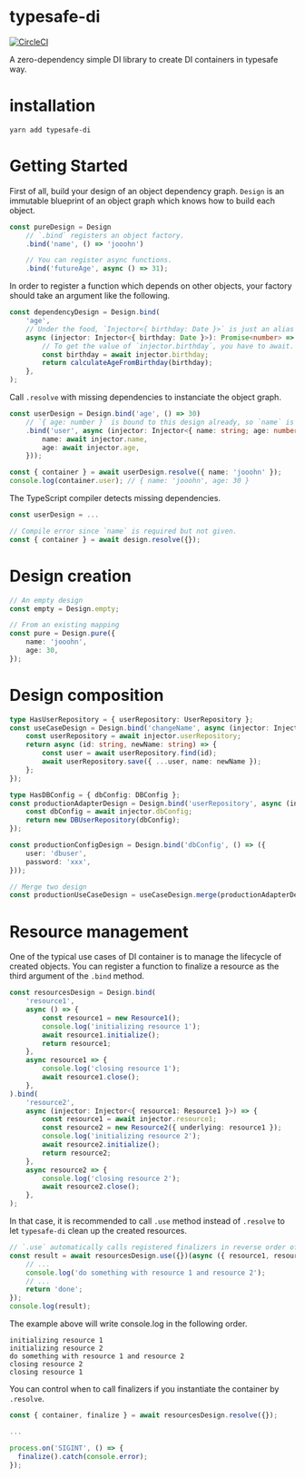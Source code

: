 # typesafe-di

[![CircleCI](https://circleci.com/gh/m3dev/typesafe-di.svg?style=svg)](https://circleci.com/gh/m3dev/typesafe-di)

A zero-dependency simple DI library to create DI containers in typesafe way.

# installation

```
yarn add typesafe-di
```

# Getting Started

First of all, build your design of an object dependency graph. `Design` is an immutable blueprint of an object graph which knows how to build each object.

```typescript
const pureDesign = Design
    // `.bind` registers an object factory.
    .bind('name', () => 'jooohn')

    // You can register async functions.
    .bind('futureAge', async () => 31);
```

In order to register a function which depends on other objects, your factory should take an argument like the following.

```typescript
const dependencyDesign = Design.bind(
    'age',
    // Under the food, `Injector<{ birthday: Date }>` is just an alias of `Injector<{ birthday: Promise<Date> }>`.
    async (injector: Injector<{ birthday: Date }>): Promise<number> => {
        // To get the value of `injector.birthday`, you have to await.
        const birthday = await injector.birthday;
        return calculateAgeFromBirthday(birthday);
    },
);
```

Call `.resolve` with missing dependencies to instanciate the object graph.

```typescript
const userDesign = Design.bind('age', () => 30)
    // `{ age: number }` is bound to this design already, so `name` is the only missing dependency.
    .bind('user', async (injector: Injector<{ name: string; age: number }>) => ({
        name: await injector.name,
        age: await injector.age,
    }));

const { container } = await userDesign.resolve({ name: 'jooohn' });
console.log(container.user); // { name: 'jooohn', age: 30 }
```

The TypeScript compiler detects missing dependencies.

```typescript
const userDesign = ...

// Compile error since `name` is required but not given.
const { container } = await design.resolve({});
```

# Design creation

```typescript
// An empty design
const empty = Design.empty;

// From an existing mapping
const pure = Design.pure({
    name: 'jooohn',
    age: 30,
});
```

# Design composition

```typescript
type HasUserRepository = { userRepository: UserRepository };
const useCaseDesign = Design.bind('changeName', async (injector: Injector<HasUserRepository>) => {
    const userRepository = await injector.userRepository;
    return async (id: string, newName: string) => {
        const user = await userRepository.find(id);
        await userRepository.save({ ...user, name: newName });
    };
});

type HasDBConfig = { dbConfig: DBConfig };
const productionAdapterDesign = Design.bind('userRepository', async (injector: Injector<HasDBConfig>) => {
    const dbConfig = await injector.dbConfig;
    return new DBUserRepository(dbConfig);
});

const productionConfigDesign = Design.bind('dbConfig', () => ({
    user: 'dbuser',
    password: 'xxx',
}));

// Merge two design
const productionUseCaseDesign = useCaseDesign.merge(productionAdapterDesign).merge(productionConfigDesign);
```

# Resource management

One of the typical use cases of DI container is to manage the lifecycle of created objects. You can register a function to finalize a resource as the third argument of the `.bind` method.

```typescript
const resourcesDesign = Design.bind(
    'resource1',
    async () => {
        const resource1 = new Resource1();
        console.log('initializing resource 1');
        await resource1.initialize();
        return resource1;
    },
    async resource1 => {
        console.log('closing resource 1');
        await resource1.close();
    },
).bind(
    'resource2',
    async (injector: Injector<{ resource1: Resource1 }>) => {
        const resource1 = await injector.resource1;
        const resource2 = new Resource2({ underlying: resource1 });
        console.log('initializing resource 2');
        await resource2.initialize();
        return resource2;
    },
    async resource2 => {
        console.log('closing resource 2');
        await resource2.close();
    },
);
```

In that case, it is recommended to call `.use` method instead of `.resolve` to let `typesafe-di` clean up the created resources.

```typescript
// `.use` automatically calls registered finalizers in reverse order of its creation.
const result = await resourcesDesign.use({})(async ({ resource1, resource2 }) => {
    // ...
    console.log('do something with resource 1 and resource 2');
    // ...
    return 'done';
});
console.log(result);
```

The example above will write console.log in the following order.

```
initializing resource 1
initializing resource 2
do something with resource 1 and resource 2
closing resource 2
closing resource 1
```

You can control when to call finalizers if you instantiate the container by `.resolve`.

```typescript
const { container, finalize } = await resourcesDesign.resolve({});

...

process.on('SIGINT', () => {
  finalize().catch(console.error);
});
```
